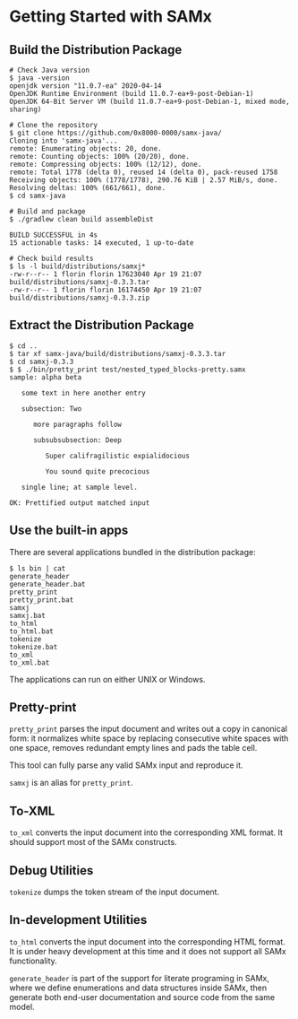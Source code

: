 Getting Started with SAMx
=========================

Build the Distribution Package
------------------------------

```shell script
# Check Java version
$ java -version
openjdk version "11.0.7-ea" 2020-04-14
OpenJDK Runtime Environment (build 11.0.7-ea+9-post-Debian-1)
OpenJDK 64-Bit Server VM (build 11.0.7-ea+9-post-Debian-1, mixed mode, sharing)

# Clone the repository
$ git clone https://github.com/0x8000-0000/samx-java/
Cloning into 'samx-java'...
remote: Enumerating objects: 20, done.
remote: Counting objects: 100% (20/20), done.
remote: Compressing objects: 100% (12/12), done.
remote: Total 1778 (delta 0), reused 14 (delta 0), pack-reused 1758
Receiving objects: 100% (1778/1778), 290.76 KiB | 2.57 MiB/s, done.
Resolving deltas: 100% (661/661), done.
$ cd samx-java

# Build and package
$ ./gradlew clean build assembleDist

BUILD SUCCESSFUL in 4s
15 actionable tasks: 14 executed, 1 up-to-date

# Check build results
$ ls -l build/distributions/samxj*      
-rw-r--r-- 1 florin florin 17623040 Apr 19 21:07 build/distributions/samxj-0.3.3.tar
-rw-r--r-- 1 florin florin 16174450 Apr 19 21:07 build/distributions/samxj-0.3.3.zip
```

Extract the Distribution Package
--------------------------------

```shell script
$ cd ..
$ tar xf samx-java/build/distributions/samxj-0.3.3.tar
$ cd samxj-0.3.3
$ $ ./bin/pretty_print test/nested_typed_blocks-pretty.samx 
sample: alpha beta

   some text in here another entry

   subsection: Two

      more paragraphs follow

      subsubsubsection: Deep

         Super califragilistic expialidocious

         You sound quite precocious

   single line; at sample level.

OK: Prettified output matched input
```

Use the built-in apps
---------------------

There are several applications bundled in the distribution package:

```shell script
$ ls bin | cat
generate_header
generate_header.bat
pretty_print
pretty_print.bat
samxj
samxj.bat
to_html
to_html.bat
tokenize
tokenize.bat
to_xml
to_xml.bat
```

The applications can run on either UNIX or Windows.

Pretty-print
------------

`pretty_print` parses the input document and writes out a copy in canonical form: it normalizes white space by
replacing consecutive white spaces with one space, removes redundant empty lines and pads the table cell.

This tool can fully parse any valid SAMx input and reproduce it.

`samxj` is an alias for `pretty_print`.

To-XML
------

`to_xml` converts the input document into the corresponding XML format. It should support most of the SAMx constructs.

Debug Utilities
---------------

`tokenize` dumps the token stream of the input document.

In-development Utilities
------------------------

`to_html` converts the input document into the corresponding HTML format. It is under heavy development at this time
and it does not support all SAMx functionality.

`generate_header` is part of the support for literate programing in SAMx, where we define enumerations and data
structures inside SAMx, then generate both end-user documentation and source code from the same model.
